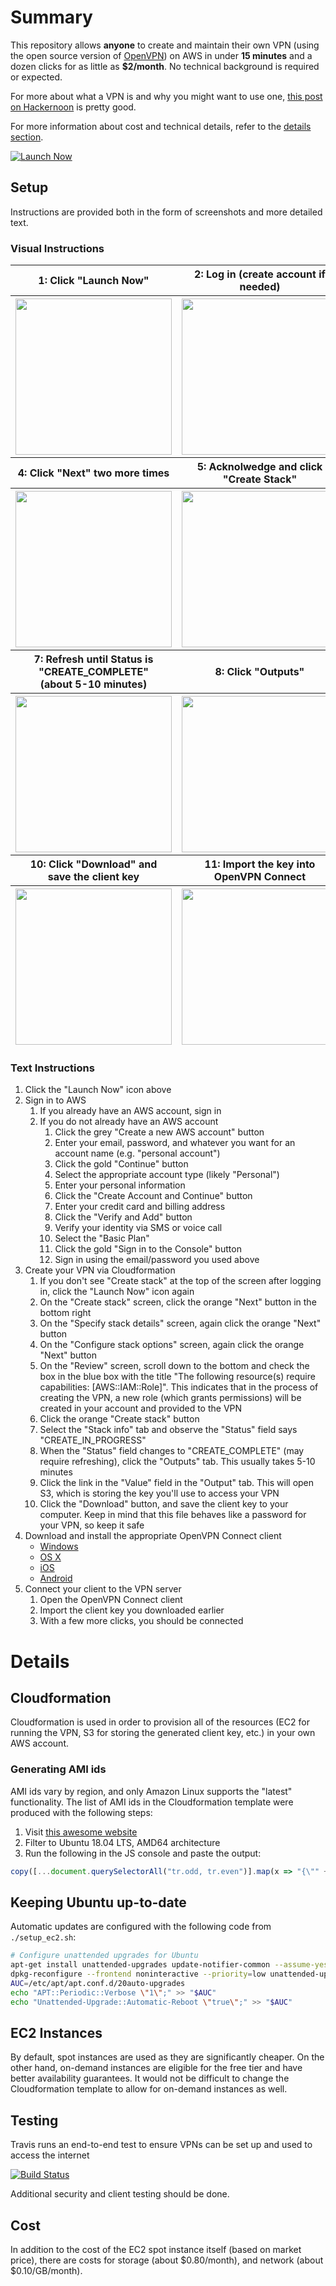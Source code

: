 # Summary

This repository allows __anyone__ to create and maintain their own VPN (using the open source version of [OpenVPN](https://en.wikipedia.org/wiki/OpenVPN)) on AWS in under __15 minutes__ and a dozen clicks for as little as __$2/month__. No technical background is required or expected.

For more about what a VPN is and why you might want to use one, [this post on Hackernoon](https://hackernoon.com/why-you-should-be-using-a-vpn-in-2019-63ui3y83) is pretty good.

For more information about cost and technical details, refer to the [details section](#details).

[![Launch Now](https://www.dl.dropboxusercontent.com/s/ue3ex9c9w7fnkqf/openvpn_on_ec2_launch_icon.png?dl=0)](https://console.aws.amazon.com/cloudformation/home#/stacks/new?stackName=PersonalVPN&templateURL=https://s3.amazonaws.com/openvpn-on-ec2-cfn-templates-public/cf_template.json)

## Setup

Instructions are provided both in the form of screenshots and more detailed text.

### Visual Instructions

<table>

<thead>
<tr>
<th>1: Click "Launch Now"</th>
<th>2: Log in (create account if needed)</th>
<th>3: Click "Next"</th>
</tr>
</thead>

<thead>
<tr>
<th><img src="https://www.dl.dropboxusercontent.com/s/hp52b6pn2dvzor3/openvpn_on_ec2_screenshot_1.jpg?dl=0" width="250"/></th>
<th><img src="https://www.dl.dropboxusercontent.com/s/sl2oezcs2t01lxk/openvpn_on_ec2_screenshot_2.jpg?dl=0" width="250"/></th>
<th><img src="https://www.dl.dropboxusercontent.com/s/xoawwrud7covsqu/openvpn_on_ec2_screenshot_3.jpg?dl=0" width="250"/></th>
</tr>
</thead>

<thead>
<tr>
<th>4: Click "Next" two more times</th>
<th>5: Acknolwedge and click<br/>"Create Stack"</th>
<th>6: Click "Stack Info"</th>
</tr>
</thead>

<thead>
<tr>
<th><img src="https://www.dl.dropboxusercontent.com/s/2ivq4ady6rhhgtr/openvpn_on_ec2_screenshot_4.jpg?dl=0" width="250"/></th>
<th><img src="https://www.dl.dropboxusercontent.com/s/uytmpd4vpfdf8lt/openvpn_on_ec2_screenshot_5.jpg?dl=0" width="250"/></th>
<th><img src="https://www.dl.dropboxusercontent.com/s/7351muq54liwc51/openvpn_on_ec2_screenshot_6.jpg?dl=0" width="250"/></th>
</tr>
</thead>

<thead>
<tr>
<th>7: Refresh until Status is<br/>"CREATE_COMPLETE"<br/>(about 5-10 minutes)</th>
<th>8: Click "Outputs"</th>
<th>9: Click the<br/>"ClientConfigurationUrl" link</th>
</tr>
</thead>

<thead>
<tr>
<th><img src="https://www.dl.dropboxusercontent.com/s/h1g4cahg9mr7b3p/openvpn_on_ec2_screenshot_7.jpg?dl=0" width="250"/></th>
<th><img src="https://www.dl.dropboxusercontent.com/s/2n4a0qxbsiykkuc/openvpn_on_ec2_screenshot_8.jpg?dl=0" width="250"/></th>
<th><img src="https://www.dl.dropboxusercontent.com/s/6nh6b9skruhkfjb/openvpn_on_ec2_screenshot_9.jpg?dl=0" width="250"/></th>
</tr>
</thead>

<thead>
<tr>
<th>10: Click "Download" and<br/>save the client key</th>
<th>11: Import the key into<br/>OpenVPN Connect</th>
<th>12: You're connected</th>
</tr>
</thead>

<thead>
<tr>
<th><img src="https://www.dl.dropboxusercontent.com/s/jfn4fl3pq9dn2oq/openvpn_on_ec2_screenshot_10.jpg?dl=0" width="250"/></th>
<th><img src="https://www.dl.dropboxusercontent.com/s/rkm29npry6vj2mz/openvpn_on_ec2_screenshot_11.jpg?dl=0" width="250"/></th>
<th><img src="https://www.dl.dropboxusercontent.com/s/05gnges7p4loeou/openvpn_on_ec2_screenshot_12.jpg?dl=0" width="250"/></th>
</tr>
</thead>

</table>

### Text Instructions

1. Click the "Launch Now" icon above
1. Sign in to AWS
    1. If you already have an AWS account, sign in
    1. If you do not already have an AWS account
        1. Click the grey "Create a new AWS account" button
        1. Enter your email, password, and whatever you want for an account name (e.g. "personal account")
        1. Click the gold "Continue" button
        1. Select the appropriate account type (likely "Personal")
        1. Enter your personal information
        1. Click the "Create Account and Continue" button
        1. Enter your credit card and billing address
        1. Click the "Verify and Add" button
        1. Verify your identity via SMS or voice call
        1. Select the "Basic Plan"
        1. Click the gold "Sign in to the Console" button
        1. Sign in using the email/password you used above
1. Create your VPN via Cloudformation
    1. If you don't see "Create stack" at the top of the screen after logging in, click the "Launch Now" icon again
    1. On the "Create stack" screen, click the orange "Next" button in the bottom right
    1. On the "Specify stack details" screen, again click the orange "Next" button
    1. On the "Configure stack options" screen, again click the orange "Next" button
    1. On the "Review" screen, scroll down to the bottom and check the box in the blue box with the title "The following resource(s) require capabilities: [AWS::IAM::Role]". This indicates that in the process of creating the VPN, a new role (which grants permissions) will be created in your account and provided to the VPN
    1. Click the orange "Create stack" button
    1. Select the "Stack info" tab and observe the "Status" field says "CREATE_IN_PROGRESS"
    1. When the "Status" field changes to "CREATE_COMPLETE" (may require refreshing), click the "Outputs" tab. This usually takes 5-10 minutes
    1. Click the link in the "Value" field in the "Output" tab. This will open S3, which is storing the key you'll use to access your VPN
    1. Click the "Download" button, and save the client key to your computer. Keep in mind that this file behaves like a password for your VPN, so keep it safe
4. Download and install the appropriate OpenVPN Connect client
    - [Windows](https://openvpn.net/client-connect-vpn-for-windows/)
    - [OS X](https://openvpn.net/vpn-server-resources/connecting-to-access-server-with-macos/#Download_the_OpenVPN_Connect_Client)
    - [iOS](https://apps.apple.com/us/app/openvpn-connect/id590379981)
    - [Android](https://play.google.com/store/apps/details?id=net.openvpn.openvpn&hl=en_US)
5. Connect your client to the VPN server
    1. Open the OpenVPN Connect client
    1. Import the client key you downloaded earlier
    1. With a few more clicks, you should be connected

# Details

## Cloudformation

Cloudformation is used in order to provision all of the resources (EC2 for running the VPN, S3 for storing the generated client key, etc.) in your own AWS account.

### Generating AMI ids

AMI ids vary by region, and only Amazon Linux supports the "latest" functionality. The list of AMI ids in the Cloudformation template were produced with the following steps:

1. Visit [this awesome website](https://cloud-images.ubuntu.com/locator/ec2/)
2. Filter to Ubuntu 18.04 LTS, AMD64 architecture
3. Run the following in the JS console and paste the output:

```javascript
copy([...document.querySelectorAll("tr.odd, tr.even")].map(x => "{\"" + x.cells[0].textContent + "\": {\"HVM64\": \"" + x.cells[6].textContent + "\"}}").join(",\n"))
```

## Keeping Ubuntu up-to-date

Automatic updates are configured with the following code from `./setup_ec2.sh`:

```sh
# Configure unattended upgrades for Ubuntu
apt-get install unattended-upgrades update-notifier-common --assume-yes
dpkg-reconfigure --frontend noninteractive --priority=low unattended-upgrades
AUC=/etc/apt/apt.conf.d/20auto-upgrades
echo "APT::Periodic::Verbose \"1\";" >> "$AUC"
echo "Unattended-Upgrade::Automatic-Reboot \"true\";" >> "$AUC"
```

## EC2 Instances

By default, spot instances are used as they are significantly cheaper. On the other hand, on-demand instances are eligible for the free tier and have better availability guarantees. It would not be difficult to change the Cloudformation template to allow for on-demand instances as well.

## Testing

Travis runs an end-to-end test to ensure VPNs can be set up and used to access the internet

[![Build Status](https://travis-ci.org/joshmcgrath08/openvpn_on_ec2.svg?branch=master)](https://travis-ci.org/joshmcgrath08/openvpn_on_ec2)

Additional security and client testing should be done.

## Cost

In addition to the cost of the EC2 spot instance itself (based on market price), there are costs for storage (about $0.80/month), and network (about $0.10/GB/month).
